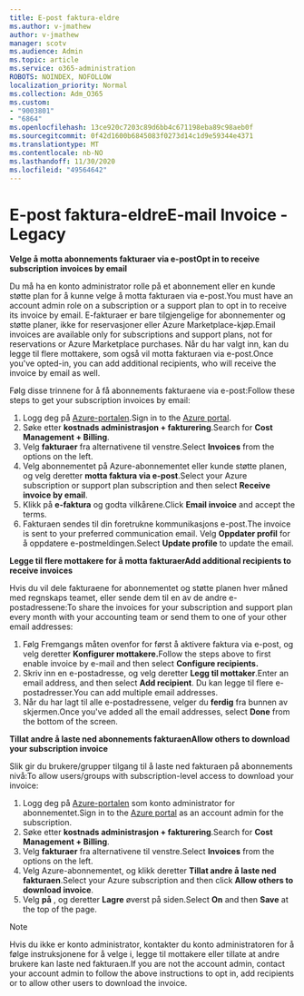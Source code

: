 ```yaml
---
title: E-post faktura-eldre
ms.author: v-jmathew
author: v-jmathew
manager: scotv
ms.audience: Admin
ms.topic: article
ms.service: o365-administration
ROBOTS: NOINDEX, NOFOLLOW
localization_priority: Normal
ms.collection: Adm_O365
ms.custom:
- "9003801"
- "6864"
ms.openlocfilehash: 13ce920c7203c89d6bb4c671198eba89c98aeb0f
ms.sourcegitcommit: 0f42d1600b6845083f0273d14c1d9e59344e4371
ms.translationtype: MT
ms.contentlocale: nb-NO
ms.lasthandoff: 11/30/2020
ms.locfileid: "49564642"
---
```

# <a name="e-mail-invoice---legacy"></a><span data-ttu-id="3b196-102">E-post faktura-eldre</span><span class="sxs-lookup"><span data-stu-id="3b196-102">E-mail Invoice - Legacy</span></span>

<span data-ttu-id="3b196-103">**Velge å motta abonnements fakturaer via e-post**</span><span class="sxs-lookup"><span data-stu-id="3b196-103">**Opt in to receive subscription invoices by email**</span></span>

<span data-ttu-id="3b196-104">Du må ha en konto administrator rolle på et abonnement eller en kunde støtte plan for å kunne velge å motta fakturaen via e-post.</span><span class="sxs-lookup"><span data-stu-id="3b196-104">You must have an account admin role on a subscription or a support plan to opt in to receive its invoice by email.</span></span> <span data-ttu-id="3b196-105">E-fakturaer er bare tilgjengelige for abonnementer og støtte planer, ikke for reservasjoner eller Azure Marketplace-kjøp.</span><span class="sxs-lookup"><span data-stu-id="3b196-105">Email invoices are available only for subscriptions and support plans, not for reservations or Azure Marketplace purchases.</span></span> <span data-ttu-id="3b196-106">Når du har valgt inn, kan du legge til flere mottakere, som også vil motta fakturaen via e-post.</span><span class="sxs-lookup"><span data-stu-id="3b196-106">Once you've opted-in, you can add additional recipients, who will receive the invoice by email as well.</span></span>

<span data-ttu-id="3b196-107">Følg disse trinnene for å få abonnements fakturaene via e-post:</span><span class="sxs-lookup"><span data-stu-id="3b196-107">Follow these steps to get your subscription invoices by email:</span></span>

1. <span data-ttu-id="3b196-108">Logg deg på [Azure-portalen](https://portal.azure.com/).</span><span class="sxs-lookup"><span data-stu-id="3b196-108">Sign in to the [Azure portal](https://portal.azure.com/).</span></span>
2. <span data-ttu-id="3b196-109">Søke etter **kostnads administrasjon + fakturering**.</span><span class="sxs-lookup"><span data-stu-id="3b196-109">Search for **Cost Management + Billing**.</span></span>
3. <span data-ttu-id="3b196-110">Velg **fakturaer** fra alternativene til venstre.</span><span class="sxs-lookup"><span data-stu-id="3b196-110">Select **Invoices** from the options on the left.</span></span>
4. <span data-ttu-id="3b196-111">Velg abonnementet på Azure-abonnementet eller kunde støtte planen, og velg deretter **motta faktura via e-post**.</span><span class="sxs-lookup"><span data-stu-id="3b196-111">Select your Azure subscription or support plan subscription and then select **Receive invoice by email**.</span></span>
5. <span data-ttu-id="3b196-112">Klikk på **e-faktura** og godta vilkårene.</span><span class="sxs-lookup"><span data-stu-id="3b196-112">Click **Email invoice** and accept the terms.</span></span>
6. <span data-ttu-id="3b196-113">Fakturaen sendes til din foretrukne kommunikasjons e-post.</span><span class="sxs-lookup"><span data-stu-id="3b196-113">The invoice is sent to your preferred communication email.</span></span> <span data-ttu-id="3b196-114">Velg **Oppdater profil** for å oppdatere e-postmeldingen.</span><span class="sxs-lookup"><span data-stu-id="3b196-114">Select **Update profile** to update the email.</span></span>

<span data-ttu-id="3b196-115">**Legge til flere mottakere for å motta fakturaer**</span><span class="sxs-lookup"><span data-stu-id="3b196-115">**Add additional recipients to receive invoices**</span></span>

<span data-ttu-id="3b196-116">Hvis du vil dele fakturaene for abonnementet og støtte planen hver måned med regnskaps teamet, eller sende dem til en av de andre e-postadressene:</span><span class="sxs-lookup"><span data-stu-id="3b196-116">To share the invoices for your subscription and support plan every month with your accounting team or send them to one of your other email addresses:</span></span>

1. <span data-ttu-id="3b196-117">Følg Fremgangs måten ovenfor for først å aktivere faktura via e-post, og velg deretter **Konfigurer mottakere.**</span><span class="sxs-lookup"><span data-stu-id="3b196-117">Follow the steps above to first enable invoice by e-mail and then select **Configure recipients.**</span></span>
2. <span data-ttu-id="3b196-118">Skriv inn en e-postadresse, og velg deretter **Legg til mottaker**.</span><span class="sxs-lookup"><span data-stu-id="3b196-118">Enter an email address, and then select **Add recipient**.</span></span> <span data-ttu-id="3b196-119">Du kan legge til flere e-postadresser.</span><span class="sxs-lookup"><span data-stu-id="3b196-119">You can add multiple email addresses.</span></span>
3. <span data-ttu-id="3b196-120">Når du har lagt til alle e-postadressene, velger du **ferdig** fra bunnen av skjermen.</span><span class="sxs-lookup"><span data-stu-id="3b196-120">Once you've added all the email addresses, select **Done** from the bottom of the screen.</span></span>

<span data-ttu-id="3b196-121">**Tillat andre å laste ned abonnements fakturaen**</span><span class="sxs-lookup"><span data-stu-id="3b196-121">**Allow others to download your subscription invoice**</span></span>

<span data-ttu-id="3b196-122">Slik gir du brukere/grupper tilgang til å laste ned fakturaen på abonnements nivå:</span><span class="sxs-lookup"><span data-stu-id="3b196-122">To allow users/groups with subscription-level access to download your invoice:</span></span>

1. <span data-ttu-id="3b196-123">Logg deg på [Azure-portalen](https://portal.azure.com/) som konto administrator for abonnementet.</span><span class="sxs-lookup"><span data-stu-id="3b196-123">Sign in to the [Azure portal](https://portal.azure.com/) as an account admin for the subscription.</span></span>
2. <span data-ttu-id="3b196-124">Søke etter **kostnads administrasjon + fakturering**.</span><span class="sxs-lookup"><span data-stu-id="3b196-124">Search for **Cost Management + Billing**.</span></span>
3. <span data-ttu-id="3b196-125">Velg **fakturaer** fra alternativene til venstre.</span><span class="sxs-lookup"><span data-stu-id="3b196-125">Select **Invoices** from the options on the left.</span></span>
4. <span data-ttu-id="3b196-126">Velg Azure-abonnementet, og klikk deretter **Tillat andre å laste ned fakturaen**.</span><span class="sxs-lookup"><span data-stu-id="3b196-126">Select your Azure subscription and then click **Allow others to download invoice**.</span></span>
5. <span data-ttu-id="3b196-127">Velg **på** , og deretter **Lagre** øverst på siden.</span><span class="sxs-lookup"><span data-stu-id="3b196-127">Select **On** and then **Save** at the top of the page.</span></span>

> [!NOTE]
<span data-ttu-id="3b196-128">Hvis du ikke er konto administrator, kontakter du konto administratoren for å følge instruksjonene for å velge i, legge til mottakere eller tillate at andre brukere kan laste ned fakturaen.</span><span class="sxs-lookup"><span data-stu-id="3b196-128">If you are not the account admin, contact your account admin to follow the above instructions to opt in, add recipients or to allow other users to download the invoice.</span></span>
